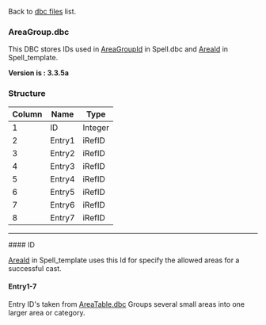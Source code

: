 Back to [dbc files](dbc_files) list.

### AreaGroup.dbc

This DBC stores IDs used in [AreaGroupId](Spell.dbc#spelldbc) in Spell.dbc and [AreaId](spell_template#areaid) in Spell\_template.

**Version is : 3.3.5a**

### **Structure**

| **Column** | **Name** | **Type** |
|------------|----------|----------|
| 1          | ID       | Integer  |
| 2          | Entry1   | iRefID   |
| 3          | Entry2   | iRefID   |
| 4          | Entry3   | iRefID   |
| 5          | Entry4   | iRefID   |
| 6          | Entry5   | iRefID   |
| 7          | Entry6   | iRefID   |
| 8          | Entry7   | iRefID   |

<hr />
#### ID

[AreaId](spell_template#areaid) in Spell\_template uses this Id for specify the allowed areas for a successful cast.

#### Entry1-7

Entry ID's taken from [AreaTable.dbc](AreaTable.dbc#content)
Groups several small areas into one larger area or category.
